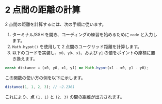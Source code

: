 # 2 点間の距離の計算

2 点間の距離を計算するには、次の手順に従います。

1. ターミナル/SSH を開き、コーディングの練習を始めるために `node` と入力します。
2. `Math.hypot()` を使用して 2 点間のユークリッド距離を計算します。
3. 以下のコードを実装し、`x0`、`y0`、`x1`、および `y1` の値をポイントの座標に置き換えます。

```js
const distance = (x0, y0, x1, y1) => Math.hypot(x1 - x0, y1 - y0);
```

この関数の使い方の例を以下に示します。

```js
distance(1, 1, 2, 3); // ~2.2361
```

これにより、点 `(1, 1)` と `(2, 3)` の間の距離が出力されます。
